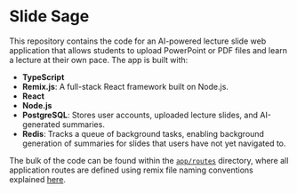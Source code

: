 # Slide Sage

This repository contains the code for an AI-powered lecture slide web application that allows students to upload PowerPoint or PDF files and learn a lecture at their own pace. The app is built with:

- **TypeScript**
- **Remix.js**: A full-stack React framework built on Node.js.
- **React**
- **Node.js**
- **PostgreSQL**: Stores user accounts, uploaded lecture slides, and AI-generated summaries.
- **Redis**: Tracks a queue of background tasks, enabling background generation of summaries for slides that users have not yet navigated to.

The bulk of the code can be found within the [`app/routes`](./app/routes) directory, where all application routes are defined using remix file naming conventions explained [here](https://remix.run/docs/en/main/file-conventions/routes).
